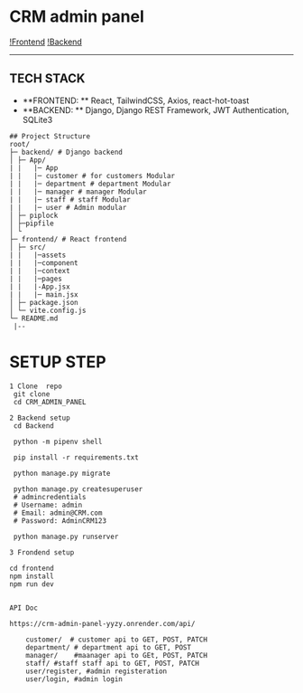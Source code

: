 # CRM admin panel 

[!Frontend](https://crm-admin-panel-eight.vercel.app/)
[!Backend](https://crm-admin-panel-yyzy.onrender.com)


---

## TECH STACK

- **FRONTEND: ** React, TailwindCSS, Axios, react-hot-toast
- **BACKEND: ** Django, Django REST Framework, JWT Authentication, SQLite3
```
## Project Structure
root/
├─ backend/ # Django backend
│ ├─ App/
| |   |─ App
| |   |─ customer # for customers Modular
| |   |─ department # department Modular
| |   |─ manager # manager Modular
| |   |─ staff # staff Modular
| |   |─ user # Admin modular
│ ├─ piplock
│ ├─pipfile 
│ └
├─ frontend/ # React frontend
│ ├─ src/
| |   |─assets
| |   |─component
| |   |─context
| |   |─pages
| |   |-App.jsx
| |   |─ main.jsx
│ ├─ package.json
│ └─ vite.config.js
└─ README.md
 |--
```

# SETUP STEP

``` 
1 Clone  repo
 git clone
 cd CRM_ADMIN_PANEL

2 Backend setup
 cd Backend

 python -m pipenv shell

 pip install -r requirements.txt

 python manage.py migrate

 python manage.py createsuperuser
 # admincredentials
 # Username: admin
 # Email: admin@CRM.com
 # Password: AdminCRM123

 python manage.py runserver

3 Frondend setup

cd frontend
npm install
npm run dev


API Doc

https://crm-admin-panel-yyzy.onrender.com/api/
    
    customer/  # customer api to GET, POST, PATCH
    department/ # department api to GET, POST 
    manager/    #maanager api to GEt, POST, PATCH
    staff/ #staff staff api to GET, POST, PATCH
    user/register, #admin registeration
    user/login, #admin login



```
